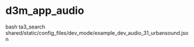 # d3m_app_audio

bash ta3_search shared/static/config_files/dev_mode/example_dev_audio_31_urbansound.json
